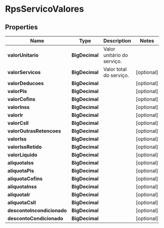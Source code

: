 

# RpsServicoValores


## Properties

| Name | Type | Description | Notes |
|------------ | ------------- | ------------- | -------------|
|**valorUnitario** | **BigDecimal** | Valor unitário do serviço. |  |
|**valorServicos** | **BigDecimal** | Valor total do serviço. |  [optional] |
|**valorDeducoes** | **BigDecimal** |  |  [optional] |
|**valorPis** | **BigDecimal** |  |  [optional] |
|**valorCofins** | **BigDecimal** |  |  [optional] |
|**valorInss** | **BigDecimal** |  |  [optional] |
|**valorIr** | **BigDecimal** |  |  [optional] |
|**valorCsll** | **BigDecimal** |  |  [optional] |
|**valorOutrasRetencoes** | **BigDecimal** |  |  [optional] |
|**valorIss** | **BigDecimal** |  |  [optional] |
|**valorIssRetido** | **BigDecimal** |  |  [optional] |
|**valorLiquido** | **BigDecimal** |  |  [optional] |
|**aliquotaIss** | **BigDecimal** |  |  [optional] |
|**aliquotaPis** | **BigDecimal** |  |  [optional] |
|**aliquotaCofins** | **BigDecimal** |  |  [optional] |
|**aliquotaInss** | **BigDecimal** |  |  [optional] |
|**aliquotaIr** | **BigDecimal** |  |  [optional] |
|**aliquotaCsll** | **BigDecimal** |  |  [optional] |
|**descontoIncondicionado** | **BigDecimal** |  |  [optional] |
|**descontoCondicionado** | **BigDecimal** |  |  [optional] |



